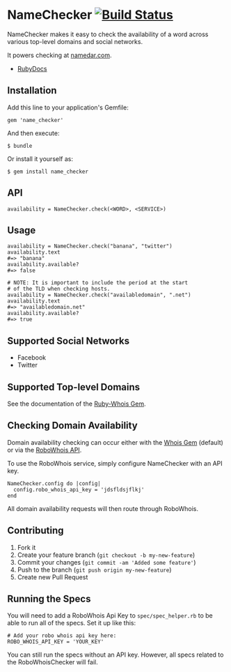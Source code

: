 # NameChecker [![Build Status](https://secure.travis-ci.org/dtuite/name_checker.png?branch=master)](http://travis-ci.org/dtuite/name_checker)

NameChecker makes it easy to check the availability of a word across various
top-level domains and social networks. 

It powers checking at [namedar.com](http://namedar.com).

 - [RubyDocs](http://www.rubydoc.info/github/dtuite/name_checker/master/frames)

## Installation

Add this line to your application's Gemfile:

    gem 'name_checker'

And then execute:

    $ bundle

Or install it yourself as:

    $ gem install name_checker

## API

    availability = NameChecker.check(<WORD>, <SERVICE>)

## Usage

    availability = NameChecker.check("banana", "twitter")
    availability.text
    #=> "banana"
    availability.available?
    #=> false

    # NOTE: It is important to include the period at the start 
    # of the TLD when checking hosts.
    availability = NameChecker.check("availabledomain", ".net")
    availability.text
    #=> "availabledomain.net"
    availability.available?
    #=> true

## Supported Social Networks

 - Facebook
 - Twitter

## Supported Top-level Domains

 See the documentation of the [Ruby-Whois Gem](http://www.ruby-whois.org/).

## Checking Domain Availability

Domain availability checking can occur either with the [Whois Gem](http://bit.ly/KYquaW)
(default) or via the [RoboWhois API](http://bit.ly/KYqveX).

To use the RoboWhois service, simply configure NameChecker with an API key.

    NameChecker.config do |config|
      config.robo_whois_api_key = 'jdsfldsjflkj'
    end

All domain availability requests will then route through RoboWhois.

## Contributing

1. Fork it
2. Create your feature branch (`git checkout -b my-new-feature`)
3. Commit your changes (`git commit -am 'Added some feature'`)
4. Push to the branch (`git push origin my-new-feature`)
5. Create new Pull Request

## Running the Specs

You will need to add a RoboWhois Api Key to `spec/spec_helper.rb` to be
able to run all of the specs. Set it up like this:

    # Add your robo whois api key here:
    ROBO_WHOIS_API_KEY = 'YOUR_KEY'

You can still run the specs without an API key. However, all specs related
to the RoboWhoisChecker will fail.
